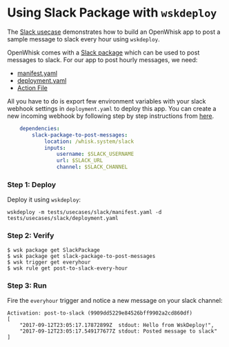 <!--
#
# Licensed to the Apache Software Foundation (ASF) under one or more
# contributor license agreements.  See the NOTICE file distributed with
# this work for additional information regarding copyright ownership.
# The ASF licenses this file to You under the Apache License, Version 2.0
# (the "License"); you may not use this file except in compliance with
# the License.  You may obtain a copy of the License at
#
#     http://www.apache.org/licenses/LICENSE-2.0
#
# Unless required by applicable law or agreed to in writing, software
# distributed under the License is distributed on an "AS IS" BASIS,
# WITHOUT WARRANTIES OR CONDITIONS OF ANY KIND, either express or implied.
# See the License for the specific language governing permissions and
# limitations under the License.
#
-->

# Using Slack Package with `wskdeploy`

The [Slack usecase](https://github.com/apache/incubator-openwhisk-wskdeploy/tree/master/tests/usecases/slack) demonstrates how to build an OpenWhisk app to post a sample message to slack every hour using `wskdeploy`.

OpenWhisk comes with a [Slack package](https://github.com/apache/incubator-openwhisk-catalog/blob/master/packages/slack/README.md) which can be used to post messages to slack. For our app to post hourly messages, we need:

- [manifest.yaml](https://github.com/apache/incubator-openwhisk-wskdeploy/blob/master/tests/usecases/slack/manifest.yaml)
- [deployment.yaml](https://github.com/apache/incubator-openwhisk-wskdeploy/blob/master/tests/usecases/slack/deployment.yaml)
- [Action File](https://github.com/apache/incubator-openwhisk-wskdeploy/blob/master/tests/usecases/slack/src/post-to-slack.js)

All you have to do is export few environment variables with your slack webhook settings in `deployment.yaml` to deploy this app. You can create a new incoming webhook by following step by step instructions from [here](https://github.com/apache/incubator-openwhisk-GitHubSlackBot/blob/master/docs/add-webhook-to-slack.md).

```yaml
    dependencies:
        slack-package-to-post-messages:
            location: /whisk.system/slack
            inputs:
                username: $SLACK_USERNAME
                url: $SLACK_URL
                channel: $SLACK_CHANNEL
```

### Step 1: Deploy

Deploy it using `wskdeploy`:

```
wskdeploy -m tests/usecases/slack/manifest.yaml -d tests/usecases/slack/deployment.yaml
```

### Step 2: Verify

```
$ wsk package get SlackPackage
$ wsk package get slack-package-to-post-messages
$ wsk trigger get everyhour
$ wsk rule get post-to-slack-every-hour
```
### Step 3: Run

Fire the `everyhour` trigger and notice a new message on your slack channel:

```
Activation: post-to-slack (9909dd5229e84526bff9902a2cd860df)
[
    "2017-09-12T23:05:17.17872899Z  stdout: Hello from WskDeploy!",
    "2017-09-12T23:05:17.549177677Z stdout: Posted message to slack"
]
```
